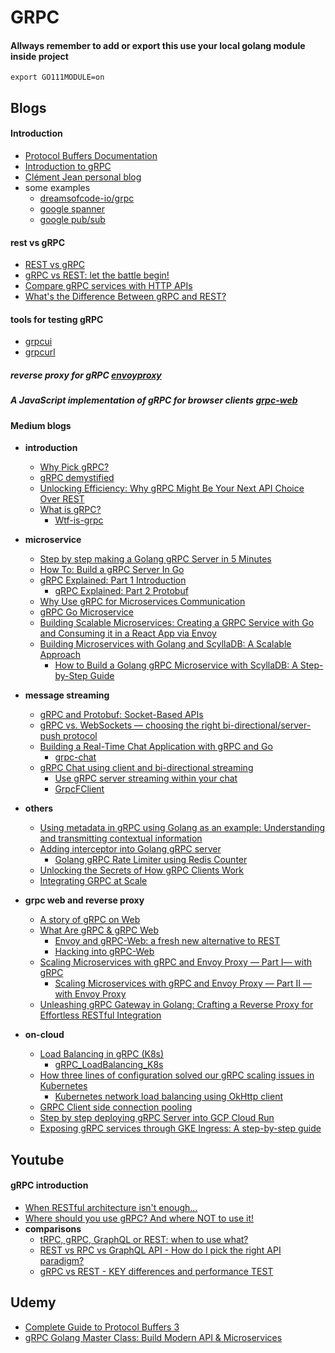 # GRPC

#### Allways remember to add or export this use your local golang module inside project
```
export GO111MODULE=on
```

## Blogs

#### Introduction
- [Protocol Buffers Documentation](https://protobuf.dev/programming-guides/proto3/)
- [Introduction to gRPC](https://grpc.io/docs/what-is-grpc/introduction/)
- [Clément Jean personal blog](https://clement-jean.github.io/)
- some examples
  - [dreamsofcode-io/grpc](https://github.com/dreamsofcode-io/grpc)
  - [google spanner](https://github.com/googleapis/googleapis/blob/master/google/spanner/v1/spanner.proto)
  - [google pub/sub](https://github.com/googleapis/googleapis/blob/master/google/pubsub/v1/pubsub.proto)


#### rest vs gRPC
- [REST vs gRPC](https://husobee.github.io/golang/rest/grpc/2016/05/28/golang-rest-v-grpc.html)
- [gRPC vs REST: let the battle begin!](https://www.slideshare.net/borisovalex/grpc-vs-rest-let-the-battle-begin-81800634)
- [Compare gRPC services with HTTP APIs](https://learn.microsoft.com/en-us/aspnet/core/grpc/comparison?view=aspnetcore-3.0)
- [What's the Difference Between gRPC and REST?](https://aws.amazon.com/compare/the-difference-between-grpc-and-rest/)

#### tools for testing gRPC
- [grpcui](https://github.com/fullstorydev/grpcui)
- [grpcurl](https://github.com/fullstorydev/grpcurl)


##### reverse proxy for gRPC [envoyproxy](https://www.envoyproxy.io/docs/envoy/latest/intro/arch_overview/other_protocols/grpc)  </br>
##### A JavaScript implementation of gRPC for browser clients [grpc-web](https://github.com/grpc/grpc-web)


#### Medium blogs

- **introduction**
  - [Why Pick gRPC?](https://medium.com/@baaalaji.arumugam/why-choose-grpc-because-its-the-cool-kid-in-the-api-block-f13a5fd96198)
  - [gRPC demystified](https://medium.com/@positiveb16/grpc-demystified-a455b694af9c)
  - [Unlocking Efficiency: Why gRPC Might Be Your Next API Choice Over REST](https://medium.com/@coderviewer/unlocking-efficiency-why-grpc-might-be-your-next-api-choice-over-rest-4a3b2ad06390)
  - [What is gRPC?](https://blog.stackademic.com/wtf-is-grpc-part-1-authentication-and-authorization-in-flutter-and-golang-74edc9a62285#setup-basic-project-in-golang)
    - [Wtf-is-grpc](https://github.com/Djsmk123/wtf-is-grpc)

- **microservice**
  - [Step by step making a Golang gRPC Server in 5 Minutes](https://blog.stackademic.com/step-by-step-making-a-golang-grpc-server-in-5-minutes-c8a36287ca36)
  - [How To: Build a gRPC Server In Go](https://pascalallen.medium.com/how-to-build-a-grpc-server-in-go-943f337c4e05)
  - [gRPC Explained: Part 1 Introduction](https://medium.com/@dwivedi.ankit21/grpc-explained-part-1-introduction-6582dc4c7977)
    - [gRPC Explained: Part 2 Protobuf](https://medium.com/@dwivedi.ankit21/grpc-explained-part-2-protobuf-19d3d7f26cfa)
  - [Why Use gRPC for Microservices Communication](https://medium.com/@ali.assar/why-use-grpc-for-microservices-communication-632c077e5ce9)
  - [gRPC Go Microservice](https://rancavil.medium.com/grpc-go-microservice-b10dba570ec2)
  - [Building Scalable Microservices: Creating a GRPC Service with Go and Consuming it in a React App via Envoy](https://medium.com/@digvijay17july/building-scalable-microservices-creating-a-grpc-service-with-go-and-consuming-it-in-a-react-app-1de3c4385c05)
  - [Building Microservices with Golang and ScyllaDB: A Scalable Approach](https://medium.com/@jitenderkmr/building-microservices-with-golang-and-scylladb-a-scalable-approach-0ccb74cb95b4)
    - [How to Build a Golang gRPC Microservice with ScyllaDB: A Step-by-Step Guide](https://medium.com/@jitenderkmr/how-to-build-a-golang-grpc-microservice-with-scylladb-a-step-by-step-guide-c146797e8b1c)

- **message streaming**
  - [gRPC and Protobuf: Socket-Based APIs](https://blog.stackademic.com/grpc-and-protobuf-socket-based-apis-45f8421ba467)
  - [gRPC vs. WebSockets — choosing the right bi-directional/server-push protocol](https://medium.com/@n.sobadjiev_2847/grpc-vs-websockets-choosing-the-right-bi-directional-server-push-protocol-ea8be3e733d5)
  - [Building a Real-Time Chat Application with gRPC and Go](https://medium.com/@bhadange.atharv/building-a-real-time-chat-application-with-grpc-and-go-aa226937ad3c)
    - [grpc-chat](https://github.com/atharv-bhadange/grpc-chat)
  - [gRPC Chat using client and bi-directional streaming](https://medium.com/@anton_tomchuk/grpc-chat-using-client-and-bi-directional-streaming-d3a7662482d4)
    - [Use gRPC server streaming within your chat](https://medium.com/@anton_tomchuk/use-grpc-server-streaming-within-your-chat-71b6cd53a6ad)
    - [GrpcFClient](https://github.com/5tommy5/GrpcFClient)

- **others**
  - [Using metadata in gRPC using Golang as an example: Understanding and transmitting contextual information](https://blog.stackademic.com/using-metadata-in-grpc-using-golang-as-an-example-understanding-and-transmitting-contextual-580ecdbc4b79)
  - [Adding interceptor into Golang gRPC server](https://medium.com/@mahes0/adding-interceptor-into-golang-grpc-server-0a5ea4d12f27)
    - [Golang gRPC Rate Limiter using Redis Counter](https://medium.com/@mahes0/golang-grpc-rate-limiter-using-redis-counter-9401da642a2e)
  - [Unlocking the Secrets of How gRPC Clients Work](https://medium.com/@satokenta940/unlocking-the-secrets-of-how-grpc-clients-work-436b93c14848)
  - [Integrating GRPC at Scale](https://medium.com/@pawansharma_28214/integrating-grpc-at-scale-70e32e05b112)
- **grpc web and reverse proxy**
  - [A story of gRPC on Web](https://blog.datamole.ai/a-story-of-grpc-on-web-f32d633b3aa3)
  - [What Are gRPC & gRPC Web](https://medium.com/@nxenon/what-are-grpc-grpc-web-ecc9c3094c82)
    - [Envoy and gRPC-Web: a fresh new alternative to REST](https://blog.envoyproxy.io/envoy-and-grpc-web-a-fresh-new-alternative-to-rest-6504ce7eb880)
    - [Hacking into gRPC-Web](https://infosecwriteups.com/hacking-into-grpc-web-a54053757a45)
  - [Scaling Microservices with gRPC and Envoy Proxy — Part I— with gRPC](https://levelup.gitconnected.com/scaling-microservices-with-grpc-and-envoy-72a64fc5bbb6)
    - [Scaling Microservices with gRPC and Envoy Proxy — Part II — with Envoy Proxy](https://medium.com/swlh/scaling-microservices-with-grpc-and-envoy-proxy-part-2-148f589b2a83)
  - [Unleashing gRPC Gateway in Golang: Crafting a Reverse Proxy for Effortless RESTful Integration](https://medium.com/@jitenderkmr/exploring-grpc-gateway-in-golang-building-a-reverse-proxy-for-seamless-restful-integration-d342fe5248c4)

- **on-cloud**
  - [Load Balancing in gRPC (K8s)](https://medium.com/@ujala2yz/load-balancing-in-grpc-k8s-1a1dcea726ae)
    - [gRPC_LoadBalancing_K8s](https://github.com/ujala-singh/gRPC_LoadBalancing_K8s#local-dev-setup)
  - [How three lines of configuration solved our gRPC scaling issues in Kubernetes](https://medium.com/jamf-engineering/how-three-lines-of-configuration-solved-our-grpc-scaling-issues-in-kubernetes-ca1ff13f7f06)
    - [Kubernetes network load balancing using OkHttp client](https://medium.com/jamf-engineering/kubernetes-network-load-balancing-using-okhttp-client-54a2db8fc668)
  - [GRPC Client side connection pooling](https://arpittech.medium.com/grpc-and-connection-pooling-49a4137095e7)
  - [Step by step deploying gRPC Server into GCP Cloud Run](https://medium.com/@mahes0/step-by-step-deploying-grpc-server-into-gcp-cloud-run-d80dd84e2a89)
  - [Exposing gRPC services through GKE Ingress: A step-by-step guide](https://chimbu.medium.com/exposing-grpc-services-through-gke-ingress-a-step-by-step-guide-2cdf09d74b2d)

## Youtube

#### gRPC introduction
- [When RESTful architecture isn't enough...](https://www.youtube.com/watch?v=_4TPM6clQjM)
- [Where should you use gRPC? And where NOT to use it!](https://www.youtube.com/watch?v=4SuFtQV8RCk)
- **comparisons**
	- [tRPC, gRPC, GraphQL or REST: when to use what?](https://www.youtube.com/watch?v=veAb1fSp1Lk)
	- [REST vs RPC vs GraphQL API - How do I pick the right API paradigm?](https://www.youtube.com/watch?v=hkXzsB8D_mo)
	- [gRPC vs REST - KEY differences and performance TEST](https://www.youtube.com/watch?v=JjsT-i-ZEBc)



## Udemy
- [Complete Guide to Protocol Buffers 3](https://www.udemy.com/course/protocol-buffers/)
- [gRPC Golang Master Class: Build Modern API & Microservices](https://www.udemy.com/course/grpc-golang/)